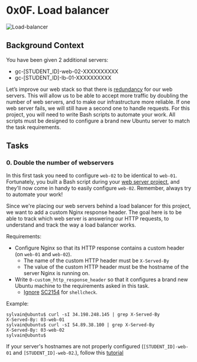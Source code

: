 # 0x0F. Load balancer
![Load-balancer](https://s3.amazonaws.com/intranet-projects-files/holbertonschool-sysadmin_devops/275/qfdked8.png)

## Background Context
You have been given 2 additional servers:
- gc-[STUDENT_ID]-web-02-XXXXXXXXXX
- gc-[STUDENT_ID]-lb-01-XXXXXXXXXX

Let’s improve our web stack so that there is [redundancy](https://intranet.alxswe.com/rltoken/xnAaJdhmAxx7PoH3l6EwDg) for our web servers.
This will allow us to be able to accept more traffic by doubling the number of web servers, and to make our infrastructure more reliable.
If one web server fails, we will still have a second one to handle requests.
For this project, you will need to write Bash scripts to automate your work.
All scripts must be designed to configure a brand new Ubuntu server to match the task requirements.

## Tasks
### 0. Double the number of webservers
In this first task you need to configure `web-02` to be identical to `web-01`. Fortunately, you built a Bash script during your [web server project](https://intranet.alxswe.com/rltoken/-JluPVwfvXMOYMzNOqvgsQ), and they'll now come in handy to easily configure `web-02`. Remember, always try to automate your work!

Since we're placing our web servers behind a load balancer for this project, we want to add a custom Nginx response header. The goal here is to be able to track which web server is answering our HTTP requests, to understand and track the way a load balancer works.

Requirements:
- Configure Nginx so that its HTTP response contains a custom header (on `web-01` and `web-02`).
    - The name of the custom HTTP header must be `X-Served-By`
    - The value of the custom HTTP header must be the hostname of the server Nginx is running on.
- Write `0-custom_http_response_header` so that it configures a brand new Ubuntu machine to the requirements asked in this task.
    - [Ignore](https://intranet.alxswe.com/rltoken/k3Bt6zu1On_-mDszxi0Z9w) [SC2154](https://intranet.alxswe.com/rltoken/9KwKHb9H8OJqcSK0saRIOA) for `shellcheck`.

Example:
```
sylvain@ubuntu$ curl -sI 34.198.248.145 | grep X-Served-By
X-Served-By: 03-web-01
sylvain@ubuntu$ curl -sI 54.89.38.100 | grep X-Served-By
X-Served-By: 03-web-02
sylvain@ubuntu$
```

If your server's hostnames are not properly configured (`[STUDENT_ID]-web-01` and `[STUDENT_ID]-web-02`.), follow this [tutorial](https://intranet.alxswe.com/rltoken/qSor8ulAHl4HedrO6KJEoQ)